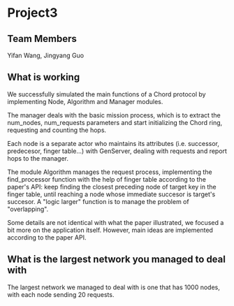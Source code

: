 # Project3

## Team Members
Yifan Wang, Jingyang Guo

## What is working
We successfully simulated the main functions of a Chord protocol by implementing Node, Algorithm and Manager modules.

The manager deals with the basic mission process, which is to extract the num_nodes, num_requests parameters and start initializing the Chord ring, requesting and counting the hops.

Each node is a separate actor who maintains its attributes (i.e. successor, predecesor, finger table...) with GenServer, dealing with requests and report hops to the manager.

The module Algorithm manages the request process, implementing the find_processor function with the help of finger table according to the paper's API: keep finding the closest preceding node of target key in the finger table, until reaching a node whose immediate succesor is target's succesor. A "logic larger" function is to manage the problem of "overlapping".

Some details are not identical with what the paper illustrated, we focused a bit more on the application itself. However, main ideas are implemented according to the paper API.

## What is the largest network you managed to deal with
The largest network we managed to deal with is one that has 1000 nodes, with each node sending 20 requests.
